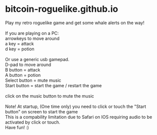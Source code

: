 # bitcoin-roguelike.github.io
Play my retro roguelike game and get some whale alerts on the way!
<br/>
<br/>
If you are playing on a PC:<br/>
  arrowkeys to move around<br/>
  a key = attack<br/>
  d key = potion<br/>
  <br/>
Or use a generic usb gamepad.<br/>
D-pad to move around<br/>
B button = attack<br/>
A button = potion<br/>
Select button = mute music<br/>
Start button = start the game / restart the game<br/>
<br/>click on the music button to mute the music<br/>
<br/>
Note! At startup, (One time only) you need to click or touch the "Start button" on screen to start the game<br/>
This is a compability limitation due to Safari on IOS requiring audio to be activated by click or touch.<br/>
Have fun! :)<br/>

